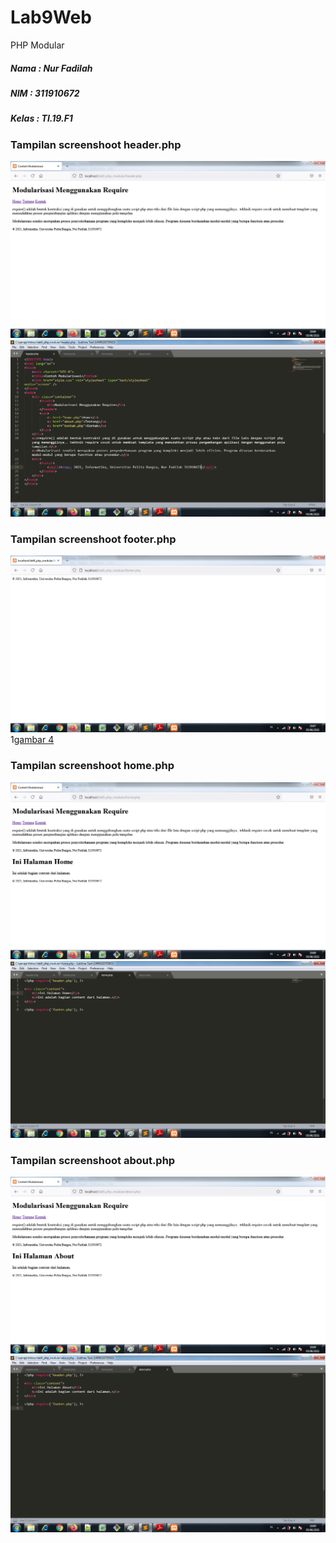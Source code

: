# Lab9Web
PHP Modular

##### Nama : Nur Fadilah
##### NIM : 311910672
##### Kelas : TI.19.F1

### Tampilan screenshoot header.php
![gambar 1](screenshoot/s1.png)
![gambar 2](screenshoot/s2.png)

### Tampilan screenshoot footer.php
![gambar 3](screenshoot/s3.png)
1[gambar 4](screenshoot/s4.png)

### Tampilan screenshoot home.php
![gambar 5](screenshoot/s5.png)
![gambar 6](screenshoot/s6.png)

### Tampilan screenshoot about.php
![gambar 7](screenshoot/s7.png)
![gambar 8](screenshoot/s8.png)
